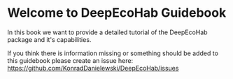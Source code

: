 # Welcome to DeepEcoHab Guidebook

In this book we want to provide a detailed tutorial of the DeepEcoHab package and it's capabilities.

If you think there is information missing or something should be added to this guidebook please create an issue here: https://github.com/KonradDanielewski/DeepEcoHab/issues

```{tableofcontents}
```
